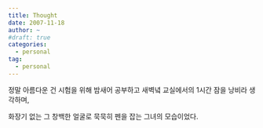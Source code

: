 ```yaml
---
title: Thought
date: 2007-11-18
author: ~
#draft: true
categories:
  - personal
tag:
  - personal
---
```




정말 아름다운 건 시험을 위해 밤새어 공부하고 새벽녘 교실에서의 1시간 잠을 낭비라 생각하며,

화장기 없는 그 창백한 얼굴로 묵묵히 펜을 잡는 그녀의 모습이었다.


 







